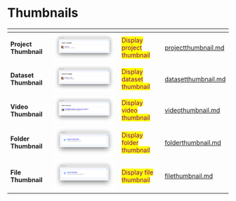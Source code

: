 # Thumbnails

<table data-view="cards"><thead><tr><th></th><th></th><th></th><th data-hidden data-card-target data-type="content-ref"></th></tr></thead><tbody><tr><td><strong>Project Thumbnail</strong></td><td><img src="../../../.gitbook/assets/widget-thumbnailProject.png" alt=""></td><td><mark style="color:purple;">Display project thumbnail</mark></td><td><a href="projectthumbnail.md">projectthumbnail.md</a></td></tr><tr><td><strong>Dataset Thumbnail</strong></td><td><img src="../../../.gitbook/assets/widget-thumbnailDataset.png" alt=""></td><td><mark style="color:purple;">Display dataset thumbnail</mark></td><td><a href="datasetthumbnail.md">datasetthumbnail.md</a></td></tr><tr><td><strong>Video Thumbnail</strong></td><td><img src="../../../.gitbook/assets/widget-thumbnailVideo.png" alt=""></td><td><mark style="color:purple;">Display video thumbnail</mark></td><td><a href="videothumbnail.md">videothumbnail.md</a></td></tr><tr><td><strong>Folder Thumbnail</strong></td><td><img src="../../../.gitbook/assets/widget-thumbnailFolder.png" alt=""></td><td><mark style="color:purple;">Display folder thumbnail</mark></td><td><a href="folderthumbnail.md">folderthumbnail.md</a></td></tr><tr><td><strong>File Thumbnail</strong></td><td><img src="../../../.gitbook/assets/widget-thumbnailFile.png" alt=""></td><td><mark style="color:purple;">Display file thumbnail</mark></td><td><a href="filethumbnail.md">filethumbnail.md</a></td></tr></tbody></table>
